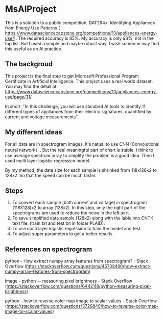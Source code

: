 # MsAIProject
This is a solution to a public competition, DAT264x: Identifying Appliances from Energy Use Patterns ( https://www.datasciencecapstone.org/competitions/10/appliances-energy-use/). The required accuracy is 85%. My accuracy is only 93%, not in the top list.  But I used a simple and maybe robust way. I wish someone may find this useful as an AI practice.

## The backgroud
This project is the final step to get Microsoft Professional Program Certificate in Artificial Intelligence. This project uses a real world dataset. You may find the detail at https://www.datasciencecapstone.org/competitions/10/appliances-energy-use/page/31/. 

In short, "In this challenge, you will use standard AI tools to identify 11 different types of appliances from their electric signatures, quantified by current and voltage measurements".

## My different ideas

For all data are in spectrogram images, it's natual to use CNN (Convolutional neural network）. But the real meaningful part of chart is stable. I think to use average spectrum array to simplify the problem is a good idea. Then I used multi layer logistic regression model.

By my method, the data size for each sample is shrinked from 118x128x2 to 128x2. So that the speed can be much faster.

## Steps
1. To convert each sample (both current and voltage) in spectrogram (118X128)x2 to array (128x2). In this step, only the right part of the spectrograms are used to reduce the noise in the left part.
2. To save simplified data sample (128x2) along with the lable into CNTK text file. (train.txt and test.txt in folder PLAID).
3. To use multi layer logistic regression to train the model and test.
4. To adjust super parameters to get a better results. 

## References on spectrogram
python - How extract numpy array features from spectrogram? - Stack Overflow (https://stackoverflow.com/questions/45708460/how-extract-numpy-array-features-from-spectrogram)

image - python -- measuring pixel brightness - Stack Overflow (https://stackoverflow.com/questions/6442118/python-measuring-pixel-brightness)

python - how to reverse color map image to scalar values - Stack Overflow (https://stackoverflow.com/questions/3720840/how-to-reverse-color-map-image-to-scalar-values)






